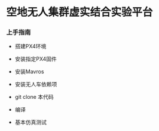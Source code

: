 # 空地无人集群虚实结合实验平台

### 上手指南

 - 搭建PX4环境

 - 安装指定PX4固件

 - 安装Mavros

 - 安装无人车依赖项 

 - git clone 本代码

 - 编译

 - 基本仿真测试

